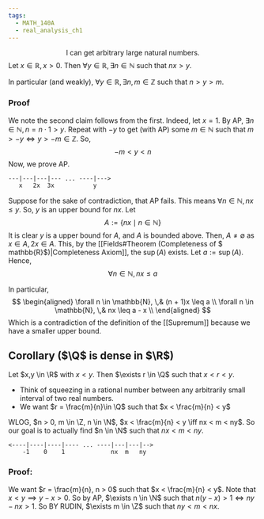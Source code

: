 ```yaml
---
tags:
  - MATH_140A
  - real_analysis_ch1
---
```


$$\text{I can get arbitrary large natural numbers.}$$
Let $x \in \mathbb{R}, x > 0$. Then $\forall y \in \mathbb{R}, \exists n \in \mathbb{N}$ such that $nx > y$. 

In particular (and weakly), $\forall y \in \mathbb{R}, \exists n,m \in \mathbb{Z}$ such that $n > y > m$. 

### Proof
We note the second claim follows from the first. Indeed, let $x = 1$. By AP, $\exists n \in \mathbb{N}, n = n \cdot 1 > y$. Repeat with $-y$ to get (with AP) some $m \in \mathbb{N}$ such that $m > -y \iff y > -m \in \mathbb{Z}$. So, 
$$-m < y < n$$
Now, we prove AP. 
```
---|---|---|--- ... ----|--->
   x   2x  3x           y
```
Suppose for the sake of contradiction, that AP fails. This means $\forall n \in \mathbb{N}, nx \leq y$. So, $y$ is an upper bound for $nx$. Let 
$$
A := \{nx \mid n \in \mathbb{N} \}
$$
It is clear $y$ is a upper bound for $A$, and $A$ is bounded above. Then, $A \neq \emptyset$ as $x \in A, 2x \in A$. This, by the [[Fields#Theorem (Completeness of $ mathbb{R}$)|Completeness Axiom]], the $\sup(A)$ exists. Let $a := \sup(A)$. Hence, 
$$\forall n \in \mathbb{N}, nx \leq a$$

In particular, 
$$
\begin{aligned}
\forall n \in \mathbb{N}, \,& (n + 1)x \leq a \\ 
\forall n \in \mathbb{N}, \,& nx \leq a - x \\
\end{aligned}
$$
Which is a contradiction of the definition of the [[Supremum]] because we have a smaller upper bound. 

## Corollary ($\Q$ is dense in $\R$)
Let $x,y \in \R$ with $x < y$. Then $\exists r \in \Q$ such that $x < r < y$. 
- Think of squeezing in a rational number between any arbitrarily small interval of two real  numbers. 
- We want $r = \frac{m}{n}\in \Q$ such that $x < \frac{m}{n} < y$

WLOG, $n > 0, m \in \Z, n \in \N$, $x < \frac{m}{n} < y \iff nx < m < ny$. So our goal is to actually find $n \in \N$  such that $nx < m < ny$. 
```
<----|----|----|---- ... ----|---|---|-->
    -1    0    1             nx  m   ny     
```
### Proof:
We want $r = \frac{m}{n}, n > 0$ such that $x < \frac{m}{n} < y$. Note that $x < y \implies y - x > 0$. So by AP, $\exists n \in \N$ such that $n(y - x) > 1 \iff ny - nx > 1$. So BY RUDIN, $\exists m \in \Z$ such that $ny < m < nx$. 